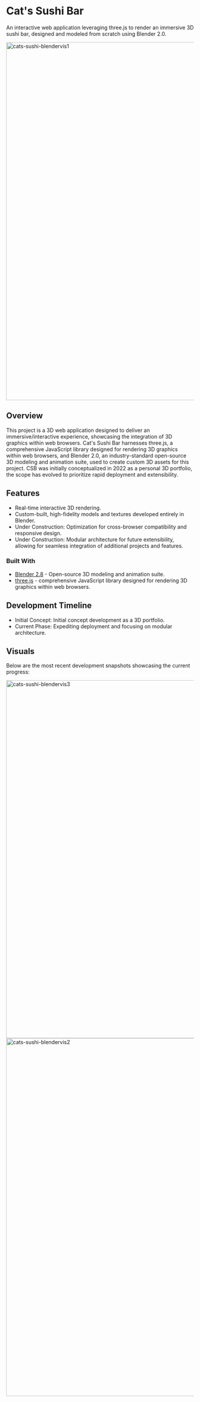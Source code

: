 # Cat's Sushi Bar

An interactive web application leveraging three.js to render an immersive 3D sushi bar, designed and modeled from scratch using Blender 2.0. 

<img width="960" alt="cats-sushi-blendervis1" src="https://github.com/user-attachments/assets/6e974bab-ecd7-4383-a4d2-e2b380e89cc2">

## Overview

This project is a 3D web application designed to deliver an immersive/interactive experience, showcasing the integration of 3D graphics within web browsers. Cat's Sushi Bar harnesses three.js, a comprehensive JavaScript library designed for rendering 3D graphics within web browsers, and Blender 2.0, an industry-standard open-source 3D modeling and animation suite, used to create custom 3D assets for this project. CSB was initially conceptualized in 2022 as a personal 3D portfolio, the scope has evolved to prioritize rapid deployment and extensibility.

## Features
- Real-time interactive 3D rendering.
- Custom-built, high-fidelity models and textures developed entirely in Blender.
- Under Construction: Optimization for cross-browser compatibility and responsive design.
- Under Construction: Modular architecture for future extensibility, allowing for seamless integration of additional projects and features.

### Built With
- [Blender 2.8](https://www.blender.org/download/releases/2-80/) - Open-source 3D modeling and animation suite.
- [three.js](https://threejs.org/) - comprehensive JavaScript library designed for rendering 3D graphics within web browsers.

## Development Timeline
- Initial Concept: Initial concept development as a 3D portfolio.
- Current Phase: Expediting deployment and focusing on modular architecture.

## Visuals
Below are the most recent development snapshots showcasing the current progress:

<img width="960" alt="cats-sushi-blendervis3" src="https://github.com/user-attachments/assets/a51023ef-62ff-4914-9334-127abcee3e4a">
<img width="960" alt="cats-sushi-blendervis2" src="https://github.com/user-attachments/assets/471236ac-88ae-4b17-94c1-5e0fb4dcbce8">
